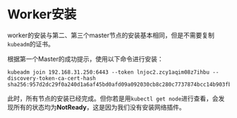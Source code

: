 # Worker安装

worker的安装与第二、第三个master节点的安装基本相同，但是不需要复制```kubeadm```的证书。

根据第一个Master的成功提示，使用以下命令进行安装：

```
kubeadm join 192.168.31.250:6443 --token lnjoc2.zcy1aqim08z7ihbu --discovery-token-ca-cert-hash sha256:957d2dc29f0a240d1a6af45bd0afd09a092030cb8c280c7737874bcc14b903fb
```

此时，所有节点的安装已经完成。但你若是用```kubectl get node```进行查看，会发现所有的状态均为**NotReady**，这是因为我们没有安装网络插件。